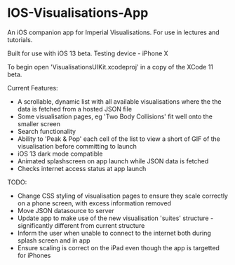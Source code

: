 # IOS-Visualisations-App

An iOS companion app for Imperial Visualisations. For use in lectures and tutorials.

Built for use with iOS 13 beta.
Testing device - iPhone X

To begin open 'VisualisationsUIKit.xcodeproj' in a copy of the XCode 11 beta.

Current Features:
- A scrollable, dynamic list with all available visualisations where the the data is fetched from a hosted JSON file
- Some visualisation pages, eg 'Two Body Collisions' fit well onto the smaller screen
- Search functionality
- Ability to 'Peak & Pop' each cell of the list to view a short of GIF of the visualisation before committing to launch
- iOS 13 dark mode compatible
- Animated splashscreen on app launch while JSON data is fetched
- Checks internet access status at app launch


TODO:
- Change CSS styling of visualisation pages to ensure they scale correctly on a phone screen, with excess information removed
- Move JSON datasource to server
- Update app to make use of the new visualisation 'suites' structure - significantly different from current structure
- Inform the user when unable to connect to the internet both during splash screen and in app
- Ensure scaling is correct on the iPad even though the app is targetted for iPhones
